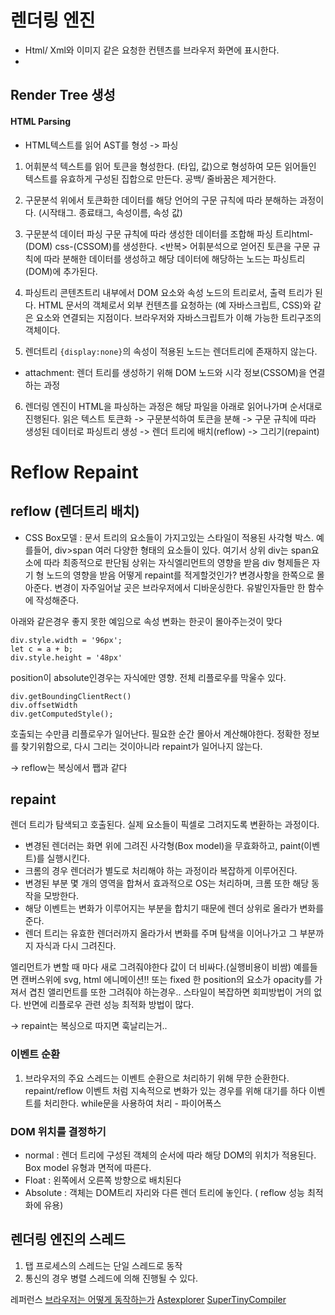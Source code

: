 # 렌더링 엔진
- Html/ Xml와 이미지 같은 요청한 컨텐츠를 브라우저 화면에 표시한다.
- 
## Render Tree 생성
#### HTML Parsing

- HTML텍스트를 읽어 AST를 형성 -> 파싱
1. 어휘분석
텍스트를 읽어 토큰을 형성한다. (타입, 값)으로 형성하여 모든 읽어들인 텍스트를 유효하게 구성된 집합으로 만든다. 공백/ 줄바꿈은 제거한다.
2. 구문분석
위에서 토큰화한 데이터를 해당 언어의 구문 규칙에 따라 분해하는 과정이다. (시작태그. 종료태그, 속성이름, 속성 값)
3. 구문분석 데이터 파싱
구문 규칙에 따라 생성한 데이터를 조합해 파싱 트리html-(DOM) css-(CSSOM)를 생성한다.
<반복>
어휘분석으로 얻어진 토큰을 구문 규칙에 따라 분해한 데이터를 생성하고 해당 데이터에 해당하는 노드는 파싱트리(DOM)에 추가된다.
4. 파싱트리
콘텐츠트리 내부에서 DOM 요소와 속성 노드의 트리로서, 출력 트리가 된다. HTML 문서의 객체로서 외부 컨텐츠를 요청하는 (예 자바스크립트, CSS)와 같은 요소와 연결되는 지점이다.
브라우저와 자바스크립트가 이해 가능한 트리구조의 객체이다. 

5. 렌더트리
```{display:none}```의 속성이 적용된 노드는 렌더트리에 존재하지 않는다.
- attachment: 렌더 트리를 생성하기 위해 DOM 노드와 시각 정보(CSSOM)을 연결하는 과정

6. 렌더링 엔진이 HTML을 파싱하는 과정은 해당 파일을 아래로 읽어나가며 순서대로 진행된다. 
읽은 텍스트 토큰화 -> 구문분석하여 토큰을 분해 -> 구문 규칙에 따라 생성된 데이터로 파싱트리 생성 -> 렌더 트리에 배치(reflow) -> 그리기(repaint)


# Reflow Repaint

## reflow (렌더트리 배치)
- CSS Box모델 : 문서 트리의 요소들이 가지고있는 스타일이 적용된 사각형 박스.
예를들어, div>span 여러 다양한 형태의 요소들이 있다.
여기서
상위 div는 span요소에 따라 최종적으로 판단됨
상위는 자식엘리먼트의 영향을 받음
div 형제들은 자기 형 노드의 영향을 받음
어떻게 repaint를 적게할것인가? 변경사항을 한쪽으로 몰아준다. 
변경이 자주일어날 곳은 브라우저에서 디바운싱한다. 유발인자들만 한 함수에 작성해준다.

아래와 같은경우 좋지 못한 예임으로 속성 변화는 한곳이 몰아주는것이 맞다
```
div.style.width = '96px';
let c = a + b;
div.style.height = '48px'
```
position이 absolute인경우는 자식에만 영향.
전체 리플로우를 막울수 있다.

```
div.getBoundingClientRect()
div.offsetWidth
div.getComputedStyle();

```
호출되는 수만큼 리플로우가 일어난다. 필요한 순간 몰아서 계산해야한다.
정확한 정보를 찾기위함으로, 다시 그리는 것이아니라 repaint가 일어나지 않는다.

-> reflow는 복싱에서 쨉과 같다 


## repaint 
렌더 트리가 탐색되고 호출된다.
실제 요소들이 픽셀로 그려지도록 변환하는 과정이다.

- 변경된 렌더러는 화면 위에 그려진 사각형(Box model)을 무효화하고, paint(이벤트)를 실행시킨다.
- 크롬의 경우 렌더러가 별도로 처리해야 하는 과정이라 복잡하게 이루어진다.
- 변경된 부분 몇 개의 영역을 합쳐서 효과적으로 OS는 처리하며, 크롬 또한 해당 동작을 모방한다.
- 해당 이벤트는 변화가 이루어지는 부분을 합치기 때문에 렌더 상위로 올라가 변화를 준다.
- 렌더 트리는 유효한 렌더러까지 올라가서 변화를 주며 탐색을 이어나가고 그 부분까지 자식과 다시 그려진다.


엘리먼트가 변할 때 마다 새로 그려줘야한다 값이 더 비싸다.(실행비용이 비쌈) 
예를들면
캔버스위에 svg, html 에니메이션!! 
또는 fixed 한 position의 요소가 opacity를 가져서 겹친 앨리먼트를 또한 그려줘야 하는경우..
스타일이 복잡하면 회피방법이 거의 없다. 반면에 리플로우 관련 성능 최적화 방법이 많다.


-> repaint는 복싱으로 따지면 훅날리는거..

### 이벤트 순환
1. 브라우저의 주요 스레드는 이벤트 순환으로 처리하기 위해 무한 순환한다. repaint/reflow 이벤트 처럼 지속적으로 변화가 있는 경우를 위해 대기를 하다 이벤트를 처리한다. while문을 사용하여 처리 - 파이어폭스

### DOM 위치를 결정하기
- normal :  렌더 트리에 구성된 객체의 순서에 따라 해당 DOM의 위치가 적용된다. Box model 유형과 면적에 따른다.
- Float : 왼쪽에서 오른쪽 방향으로 배치된다
- Absolute :  객체는 DOM트리 자리와 다른 렌더 트리에 놓인다. ( reflow 성능 최적화에 유용)

## 렌더링 엔진의 스레드
1. 탭 프로세스의 스레드는 단일 스레드로 동작
2. 통신의 경우 병렬 스레드에 의해 진행될 수 있다.

레퍼런스
[브라우저는 어떻게 동작하는가](https://d2.naver.com/helloworld/59361)
[Astexplorer](https://github.com/fkling/astexplorer)
[SuperTinyCompiler](https://github.com/jamiebuilds/the-super-tiny-compiler)
